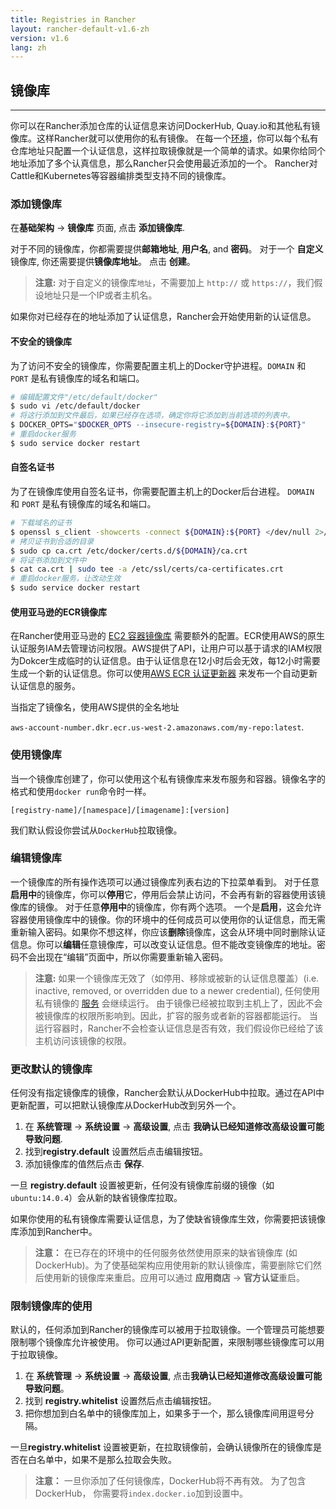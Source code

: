 ```yaml
---
title: Registries in Rancher
layout: rancher-default-v1.6-zh
version: v1.6
lang: zh
---
```


## 镜像库
---

你可以在Rancher添加仓库的认证信息来访问DockerHub, Quay.io和其他私有镜像库。这样Rancher就可以使用你的私有镜像。
在每一个[环境]({{site.baseurl}}/rancher/{{page.version}}/{{page.lang}}/environments/)，你可以每个私有仓库地址只配置一个认证信息，这样拉取镜像就是一个简单的请求。如果你给同个地址添加了多个认真信息，那么Rancher只会使用最近添加的一个。 Rancher对Cattle和Kubernetes等容器编排类型支持不同的镜像库。

### 添加镜像库

在**基础架构** -> **镜像库** 页面, 点击 **添加镜像库**.

对于不同的镜像库，你都需要提供**邮箱地址**, **用户名**, and **密码**。 对于一个 **自定义** 镜像库, 你还需要提供**镜像库地址**。 点击 **创建**。

> **注意:** 对于自定义的镜像库`地址`，不需要加上 `http://` 或 `https://`，我们假设地址只是一个IP或者主机名。

如果你对已经存在的地址添加了认证信息，Rancher会开始使用新的认证信息。

#### 不安全的镜像库

为了访问不安全的镜像库，你需要配置主机上的Docker守护进程。`DOMAIN` 和 `PORT` 是私有镜像库的域名和端口。

```bash
# 编辑配置文件"/etc/default/docker"
$ sudo vi /etc/default/docker
# 将这行添加到文件最后，如果已经存在选项，确定你将它添加到当前选项的列表中。
$ DOCKER_OPTS="$DOCKER_OPTS --insecure-registry=${DOMAIN}:${PORT}"
# 重启docker服务
$ sudo service docker restart
```

#### 自签名证书

为了在镜像库使用自签名证书，你需要配置主机上的Docker后台进程。 `DOMAIN` 和 `PORT` 是私有镜像库的域名和端口。

```bash
# 下载域名的证书
$ openssl s_client -showcerts -connect ${DOMAIN}:${PORT} </dev/null 2>/dev/null|openssl x509 -outform PEM >ca.crt
# 拷贝证书到合适的目录
$ sudo cp ca.crt /etc/docker/certs.d/${DOMAIN}/ca.crt
# 将证书添加到文件中
$ cat ca.crt | sudo tee -a /etc/ssl/certs/ca-certificates.crt
# 重启docker服务，让改动生效
$ sudo service docker restart

```

#### 使用亚马逊的ECR镜像库
在Rancher使用亚马逊的 [EC2 容器镜像库](https://aws.amazon.com/ecr/) 需要额外的配置。ECR使用AWS的原生认证服务IAM去管理访问权限。AWS提供了API，让用户可以基于请求的IAM权限为Dokcer生成临时的认证信息。由于认证信息在12小时后会无效，每12小时需要生成一个新的认证信息。你可以使用[AWS ECR 认证更新器]({{site.baseurl}}/rancher/{{page.version}}/{{page.lang}}/environments/registries/ecr_updater/) 来发布一个自动更新认证信息的服务。

当指定了镜像名，使用AWS提供的全名地址

`aws-account-number.dkr.ecr.us-west-2.amazonaws.com/my-repo:latest`.

### 使用镜像库

当一个镜像库创建了，你可以使用这个私有镜像库来发布服务和容器。镜像名字的格式和使用`docker run`命令时一样。

`[registry-name]/[namespace]/[imagename]:[version]`

我们默认假设你尝试从`DockerHub`拉取镜像。

### 编辑镜像库

一个镜像库的所有操作选项可以通过镜像库列表右边的下拉菜单看到。 对于任意 **启用中**的镜像库，你可以**停用**它，停用后会禁止访问，不会再有新的容器使用该镜像库的镜像。 对于任意**停用中**的镜像库，你有两个选项。 一个是**启用**，这会允许容器使用镜像库中的镜像。你的环境中的任何成员可以使用你的认证信息，而无需重新输入密码。如果你不想这样，你应该**删除**镜像库，这会从环境中同时删除认证信息。你可以**编辑**任意镜像库，可以改变认证信息。但不能改变镜像库的地址。密码不会出现在“编辑”页面中，所以你需要重新输入密码。

> **注意:** 如果一个镜像库无效了（如停用、移除或被新的认证信息覆盖）(i.e. inactive, removed, or overridden due to a newer credential), 任何使用私有镜像的 [服务]({{site.baseurl}}/rancher/{{page.version}}/{{page.lang}}/cattle/adding-services/) 会继续运行。 由于镜像已经被拉取到主机上了，因此不会被镜像库的权限所影响到。因此，扩容的服务或者新的容器都能运行。 当运行容器时，Rancher不会检查认证信息是否有效，我们假设你已经给了该主机访问该镜像的权限。

### 更改默认的镜像库

任何没有指定镜像库的镜像，Rancher会默认从DockerHub中拉取。通过在API中更新配置，可以把默认镜像库从DockerHub改到另外一个。

1. 在 **系统管理** -> **系统设置** -> **高级设置**, 点击 **我确认已经知道修改高级设置可能导致问题**.
2. 找到**registry.default** 设置然后点击编辑按钮。
3. 添加镜像库的值然后点击 **保存**.

一旦 **registry.default** 设置被更新，任何没有镜像库前缀的镜像（如 `ubuntu:14.0.4`）会从新的缺省镜像库拉取。

如果你使用的私有镜像库需要认证信息，为了使缺省镜像库生效，你需要把该镜像库添加到Rancher中。

> **注意：** 在已存在的环境中的任何服务依然使用原来的缺省镜像库 (如 DockerHub)。为了使基础架构应用使用新的默认镜像库，需要删除它们然后使用新的镜像库来重启。应用可以通过 **应用商店** -> **官方认证**重启。

### 限制镜像库的使用

默认的，任何添加到Rancher的镜像库可以被用于拉取镜像。一个管理员可能想要限制哪个镜像库允许被使用。 你可以通过API更新配置，来限制哪些镜像库可以用于拉取镜像。

1. 在 **系统管理** -> **系统设置** -> **高级设置**, 点击**我确认已经知道修改高级设置可能导致问题**。
2. 找到 **registry.whitelist** 设置然后点击编辑按钮。
3. 把你想加到白名单中的镜像库加上，如果多于一个，那么镜像库间用逗号分隔。

一旦**registry.whitelist** 设置被更新，在拉取镜像前，会确认镜像所在的镜像库是否在白名单中，如果不是那么拉取会失败。

> **注意：** 一旦你添加了任何镜像库，DockerHub将不再有效。 为了包含DockerHub， 你需要将`index.docker.io`加到设置中。
